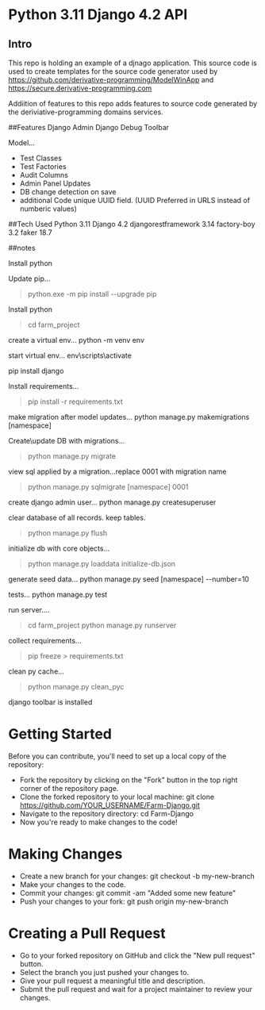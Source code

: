 # Python 3.11 Django 4.2 API

## Intro

This repo is holding an example of a djnago application. This source code is used to create templates for the source code generator used by  https://github.com/derivative-programming/ModelWinApp and https://secure.derivative-programming.com

Addiition of features to this repo adds features to source code generated by the deriviative-programming domains services.

##Features
Django Admin
Django Debug Toolbar

Model...
- Test Classes
- Test Factories
- Audit Columns
- Admin Panel Updates
- DB change detection on save
- additional Code unique UUID field. (UUID Preferred in URLS instead of numberic values)





##Tech Used
Python 3.11
Django 4.2
djangorestframework 3.14
factory-boy 3.2
faker 18.7




##notes

Install python

Update pip...
>python.exe -m pip install --upgrade pip

Install python 

>cd farm_project

create a virtual env...
python -m venv env    

start virtual env...
env\scripts\activate
 
pip install django

Install requirements...
>pip install -r requirements.txt

make migration after model updates...
python manage.py makemigrations [namespace]

Create\update DB with migrations...
>python manage.py migrate

view sql applied by a migration...replace 0001 with migration name
>python manage.py sqlmigrate [namespace] 0001


create django admin user...
python manage.py createsuperuser

clear database of all records. keep tables.
>python manage.py flush

initialize db with core objects...
>python manage.py loaddata initialize-db.json

generate seed data...
python manage.py seed [namespace] --number=10

tests...
python manage.py test

run server....
>cd farm_project
>python manage.py runserver

collect requirements...
>pip freeze > requirements.txt

clean py cache...
>python manage.py clean_pyc


django toolbar is installed

# Getting Started
Before you can contribute, you'll need to set up a local copy of the repository:

* Fork the repository by clicking on the "Fork" button in the top right corner of the repository page.
* Clone the forked repository to your local machine: git clone https://github.com/YOUR_USERNAME/Farm-Django.git
* Navigate to the repository directory: cd Farm-Django
* Now you're ready to make changes to the code!

# Making Changes
* Create a new branch for your changes: git checkout -b my-new-branch
* Make your changes to the code.
* Commit your changes: git commit -am "Added some new feature"
* Push your changes to your fork: git push origin my-new-branch

# Creating a Pull Request
* Go to your forked repository on GitHub and click the "New pull request" button.
* Select the branch you just pushed your changes to.
* Give your pull request a meaningful title and description.
* Submit the pull request and wait for a project maintainer to review your changes.

